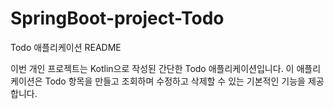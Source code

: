 # SpringBoot-project-Todo
Todo 애플리케이션 README

이번 개인 프로젝트는 Kotlin으로 작성된 간단한 Todo 애플리케이션입니다. 이 애플리케이션은 Todo 항목을 만들고 조회하며 수정하고 삭제할 수 있는 기본적인 기능을 제공합니다.
